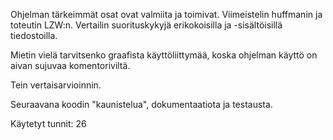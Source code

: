 Ohjelman tärkeimmät osat ovat valmiita ja toimivat. Viimeistelin huffmanin ja toteutin LZW:n. Vertailin suorituskykyjä erikokoisilla ja -sisältöisillä tiedostoilla.

Mietin vielä tarvitsenko graafista käyttöliittymää, koska ohjelman käyttö on aivan sujuvaa komentoriviltä.

Tein vertaisarvioinnin.

Seuraavana koodin "kaunistelua", dokumentaatiota ja testausta.

Käytetyt tunnit: 26
